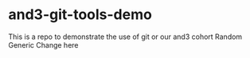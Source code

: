 # and3-git-tools-demo
This is a repo to demonstrate the use of git or our and3 cohort
Random Generic Change here
